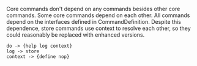 Core commands don't depend on any commands besides other core commands.
Some core commands depend on each other.
All commands depend on the interfaces defined in CommandDefinition.
Despite this dependence, store commands use context to resolve each other,
so they could reasonably be replaced with enhanced versions.

```mermaid
do -> {help log context}
log -> store
context -> {define nop}
```